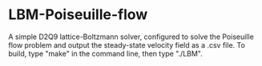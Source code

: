 # LBM-Poiseuille-flow

A simple D2Q9 lattice-Boltzmann solver, configured to solve the Poiseuille flow problem and output the steady-state velocity field as a .csv file.
To build, type "make" in the command line, then type "./LBM". 
